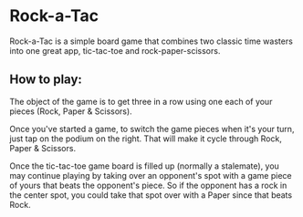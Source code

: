 # Rock-a-Tac
Rock-a-Tac is a simple board game that combines two classic time wasters into one great app, tic-tac-toe and rock-paper-scissors. 

## How to play:

The object of the game is to get three in a row using one each of your pieces (Rock, Paper & Scissors).

Once you've started a game, to switch the game pieces when it's your turn, just tap on the podium on the right. That will make it cycle through Rock, Paper & Scissors.

Once the tic-tac-toe game board is filled up (normally a stalemate), you may continue playing by taking over an opponent's spot with a game piece of yours that beats the opponent's piece. So if the opponent has a rock in the center spot, you could take that spot over with a Paper since that beats Rock.
